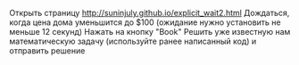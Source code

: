 Открыть страницу http://suninjuly.github.io/explicit_wait2.html
Дождаться, когда цена дома уменьшится до $100 (ожидание нужно установить не меньше 12 секунд)
Нажать на кнопку "Book"
Решить уже известную нам математическую задачу (используйте ранее написанный код) и отправить решение
